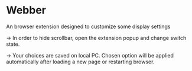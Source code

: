 # Webber
An browser extension designed to customize some display settings

-> In order to hide scrollbar, open the extension popup and change switch state.

-> Your choices are saved on local PC. Chosen option will be applied automatically after loading a new page or restarting browser.
